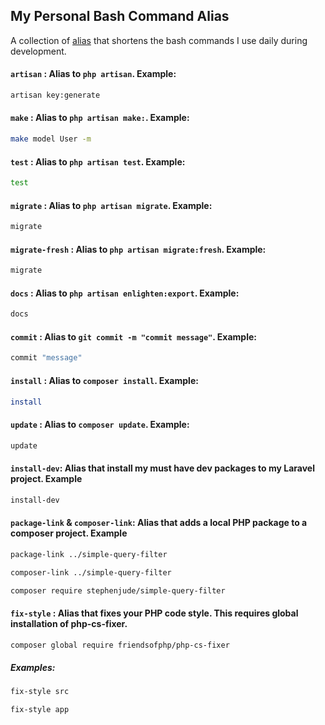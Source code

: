 ## My Personal Bash  Command Alias
A collection of [alias](https://github.com/stephenjude/personal_bash_profile/blob/main/.bash_profile) that shortens the bash commands I use daily during development.


#### `artisan` : Alias to `php artisan`. Example:
```bash
artisan key:generate
```

#### `make` : Alias to `php artisan make:`. Example:
```bash
make model User -m 
```

#### `test` : Alias to `php artisan test`. Example:
```bash
test 
```

#### `migrate` : Alias to `php artisan migrate`. Example:
```bash
migrate
```

#### `migrate-fresh` : Alias to `php artisan migrate:fresh`. Example:
```bash
migrate
```

#### `docs` : Alias to `php artisan enlighten:export`. Example:
```bash
docs 
```

#### `commit` : Alias to `git commit -m "commit message"`. Example:
```bash
commit "message" 
```

#### `install` : Alias to `composer install`. Example:
```bash
install 
```

#### `update` : Alias to `composer update`. Example:
```bash
update 
```

####  `install-dev`: Alias that install my must have dev packages to my Laravel project. Example

```bash
install-dev
```


#### `package-link` & `composer-link`: Alias that adds a local PHP package to a composer project. Example

```bash
package-link ../simple-query-filter
```

```bash
composer-link ../simple-query-filter
```

```bash
composer require stephenjude/simple-query-filter
```

#### `fix-style` : Alias that fixes your PHP code style. This requires global installation of php-cs-fixer.

```bash
composer global require friendsofphp/php-cs-fixer
```
##### Examples:
```bash
fix-style src
```

```bash
fix-style app
```

